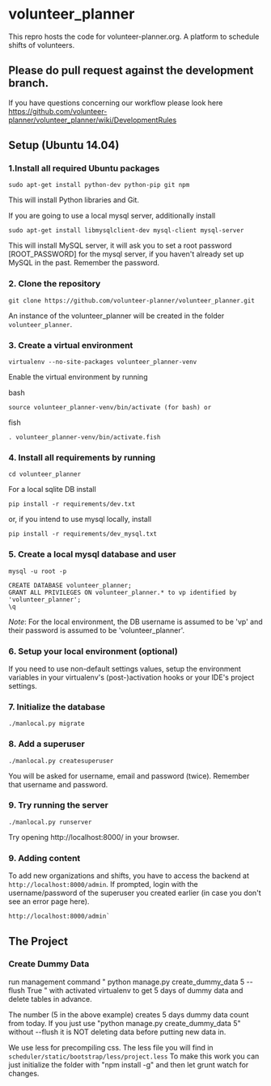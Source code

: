 # volunteer_planner
This repro hosts the code for volunteer-planner.org. A platform to schedule shifts of volunteers.

## Please do pull request against the development branch.
If you have questions concerning our workflow please look here
https://github.com/volunteer-planner/volunteer_planner/wiki/DevelopmentRules

## Setup (Ubuntu 14.04)

### 1.Install all required Ubuntu packages

    sudo apt-get install python-dev python-pip git npm

This will install Python libraries and Git.

If you are going to use a local mysql server, additionally install 

    sudo apt-get install libmysqlclient-dev mysql-client mysql-server

This will install MySQL server, it will ask you to set a root password 
[ROOT_PASSWORD] for the mysql server, if you haven't already set up MySQL in the
past. Remember the password.

### 2. Clone the repository

    git clone https://github.com/volunteer-planner/volunteer_planner.git
    
An instance of the volunteer_planner will be created in the folder 
`volunteer_planner`.

### 3. Create a virtual environment

    virtualenv --no-site-packages volunteer_planner-venv
    
Enable the virtual environment by running 

bash
    
    source volunteer_planner-venv/bin/activate (for bash) or

fish 

    . volunteer_planner-venv/bin/activate.fish

### 4. Install all requirements by running 

    cd volunteer_planner
    
For a local sqlite DB install 

    pip install -r requirements/dev.txt

or, if you intend to use mysql locally, install 

    pip install -r requirements/dev_mysql.txt

### 5. Create a local mysql database and user
    
    mysql -u root -p

    CREATE DATABASE volunteer_planner;
    GRANT ALL PRIVILEGES ON volunteer_planner.* to vp identified by 'volunteer_planner';
    \q

*Note*: For the local environment, the DB username is assumed to be 'vp' 
and their password is assumed to be 'volunteer_planner'.

### 6. Setup your local environment (optional)

If you need to use non-default settings values, setup the environment variables
in your virtualenv's (post-)activation hooks or your IDE's project settings.

### 7. Initialize the database

    ./manlocal.py migrate

### 8. Add a superuser

    ./manlocal.py createsuperuser
    
You will be asked for username, email and password (twice). Remember that 
username and password.

### 9. Try running the server

    ./manlocal.py runserver

Try opening http://localhost:8000/ in your browser.

### 9. Adding content

To add new organizations and shifts, you have to access the backend at 
`http://localhost:8000/admin`. If prompted, login with the username/password of 
the superuser you created earlier (in case you don't see an error page here).

    http://localhost:8000/admin`

## The Project

### Create Dummy Data

run management command " python manage.py create_dummy_data 5 --flush True " with activated virtualenv to get 5 days of dummy data and delete tables in advance.

The number (5 in the above example) creates 5 days dummy data count from today.
If you just use "python manage.py create_dummy_data 5" without --flush it is NOT deleting data before putting new data in.



We use less for precompiling css. The less file you will find in 
`scheduler/static/bootstrap/less/project.less` To make this work you can just 
initialize the folder with "npm install -g" and then let grunt watch for 
changes.

